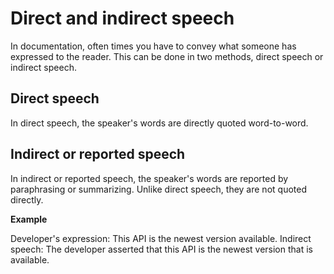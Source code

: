 # Direct and indirect speech

In documentation, often times you have to convey what someone has expressed to the reader. This can be done in two methods, direct speech or indirect speech.

## Direct speech

In direct speech, the speaker's words are directly quoted word-to-word.

## Indirect or reported speech

In indirect or reported speech, the speaker's words are reported by paraphrasing or summarizing. Unlike direct speech, they are not quoted directly.

**Example**

Developer's expression: This API is the newest version available.
Indirect speech: The developer asserted that this API is the newest version that is available.
